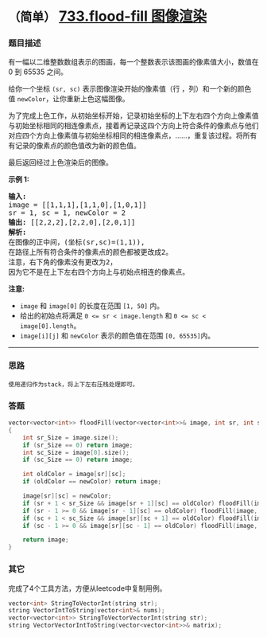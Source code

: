 # `（简单）`  [733.flood-fill 图像渲染](https://leetcode-cn.com/problems/flood-fill/)

### 题目描述
<p>有一幅以二维整数数组表示的图画，每一个整数表示该图画的像素值大小，数值在 0 到 65535 之间。</p>

<p>给你一个坐标&nbsp;<code>(sr, sc)</code>&nbsp;表示图像渲染开始的像素值（行 ，列）和一个新的颜色值&nbsp;<code>newColor</code>，让你重新上色这幅图像。</p>

<p>为了完成上色工作，从初始坐标开始，记录初始坐标的上下左右四个方向上像素值与初始坐标相同的相连像素点，接着再记录这四个方向上符合条件的像素点与他们对应四个方向上像素值与初始坐标相同的相连像素点，……，重复该过程。将所有有记录的像素点的颜色值改为新的颜色值。</p>

<p>最后返回经过上色渲染后的图像。</p>

<p><strong>示例 1:</strong></p>

<pre><strong>输入:</strong> 
image = [[1,1,1],[1,1,0],[1,0,1]]
sr = 1, sc = 1, newColor = 2
<strong>输出:</strong> [[2,2,2],[2,2,0],[2,0,1]]
<strong>解析:</strong> 
在图像的正中间，(坐标(sr,sc)=(1,1)),
在路径上所有符合条件的像素点的颜色都被更改成2。
注意，右下角的像素没有更改为2，
因为它不是在上下左右四个方向上与初始点相连的像素点。
</pre>

<p><strong>注意:</strong></p>

<ul>
	<li><code>image</code> 和&nbsp;<code>image[0]</code>&nbsp;的长度在范围&nbsp;<code>[1, 50]</code> 内。</li>
	<li>给出的初始点将满足&nbsp;<code>0 &lt;= sr &lt; image.length</code> 和&nbsp;<code>0 &lt;= sc &lt; image[0].length</code>。</li>
	<li><code>image[i][j]</code> 和&nbsp;<code>newColor</code>&nbsp;表示的颜色值在范围&nbsp;<code>[0, 65535]</code>内。</li>
</ul>


---
### 思路
```
使用递归作为stack，将上下左右压栈处理即可。
```

### 答题
``` C++
vector<vector<int>> floodFill(vector<vector<int>>& image, int sr, int sc, int newColor)
{
	int sr_Size = image.size();
	if (sr_Size == 0) return image;
	int sc_Size = image[0].size();
	if (sc_Size == 0) return image;

	int oldColor = image[sr][sc];
	if (oldColor == newColor) return image;

	image[sr][sc] = newColor;
	if (sr + 1 < sr_Size && image[sr + 1][sc] == oldColor) floodFill(image, sr + 1, sc, newColor);
	if (sr - 1 >= 0 && image[sr - 1][sc] == oldColor) floodFill(image, sr - 1, sc, newColor);
	if (sc + 1 < sc_Size && image[sr][sc + 1] == oldColor) floodFill(image, sr, sc + 1, newColor);
	if (sc - 1 >= 0 && image[sr][sc - 1] == oldColor) floodFill(image, sr, sc - 1, newColor);

	return image;
}

```

### 其它
完成了4个工具方法，方便从leetcode中复制用例。  
``` C++
vector<int> StringToVectorInt(string str);
string VectorIntToString(vector<int>& nums);
vector<vector<int>> StringToVectorVectorInt(string str);
string VectorVectorIntToString(vector<vector<int>>& matrix);
```

